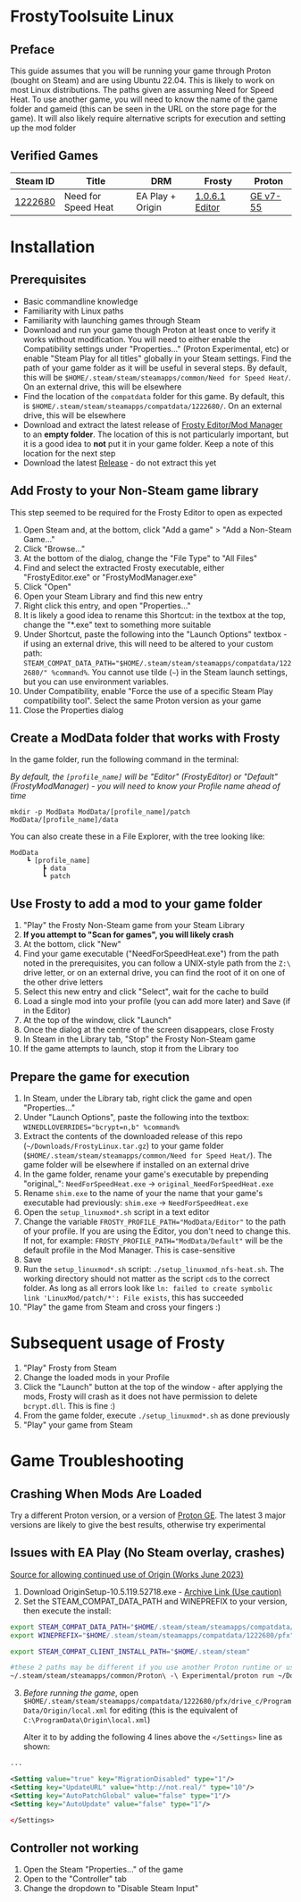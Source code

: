 # FrostyToolsuite Linux

## Preface
This guide assumes that you will be running your game through Proton (bought on Steam) and are using Ubuntu 22.04. This is likely to work on most Linux distributions. The paths given are assuming Need for Speed Heat. To use another game, you will need to know the name of the game folder and gameid (this can be seen in the URL on the store page for the game). It will also likely require alternative scripts for execution and setting up the mod folder

## Verified Games
| Steam ID | Title | DRM | Frosty | Proton |
|         -|      -|    -|       -|       -|
|[1222680](https://store.steampowered.com/app/1222680/)| Need for Speed Heat | EA Play + Origin | [1.0.6.1 Editor](https://github.com/CadeEvs/FrostyToolsuite/releases/tag/v1.0.6.1) | [GE v7-55](https://github.com/GloriousEggroll/proton-ge-custom/releases/tag/GE-Proton7-55) |

# Installation

## Prerequisites
- Basic commandline knowledge
- Familiarity with Linux paths
- Familiarity with launching games through Steam
- Download and run your game though Proton at least once to verify it works without modification. You will need to either enable the Compatibility settings under "Properties..." (Proton Experimental, etc) or enable "Steam Play for all titles" globally in your Steam settings. Find the path of your game folder as it will be useful in several steps. By default, this will be `$HOME/.steam/steam/steamapps/common/Need for Speed Heat/`. On an external drive, this will be elsewhere
- Find the location of the `compatdata` folder for this game. By default, this is `$HOME/.steam/steam/steamapps/compatdata/1222680/`. On an external drive, this will be elsewhere
- Download and extract the latest release of [Frosty Editor/Mod Manager](https://github.com/CadeEvs/FrostyToolsuite/releases) to an **empty folder**. The location of this is not particularly important, but it is a good idea to **not** put it in your game folder. Keep a note of this location for the next step
- Download the latest [Release](https://github.com/505e06b2/FrostyToolsuite-Linux/releases) - do not extract this yet

## Add Frosty to your Non-Steam game library
This step seemed to be required for the Frosty Editor to open as expected

1. Open Steam and, at the bottom, click "Add a game" > "Add a Non-Steam Game..."
1. Click "Browse..."
1. At the bottom of the dialog, change the "File Type" to "All Files"
1. Find and select the extracted Frosty executable, either "FrostyEditor.exe" or "FrostyModManager.exe"
1. Click "Open"
1. Open your Steam Library and find this new entry
1. Right click this entry, and open "Properties..."
1. It is likely a good idea to rename this Shortcut: in the textbox at the top, change the "*.exe" text to something more suitable
1. Under Shortcut, paste the following into the "Launch Options" textbox - if using an external drive, this will need to be altered to your custom path: `STEAM_COMPAT_DATA_PATH="$HOME/.steam/steam/steamapps/compatdata/1222680/" %command%`. You cannot use tilde (`~`) in the Steam launch settings, but you can use environment variables.
1. Under Compatibility, enable "Force the use of a specific Steam Play compatibility tool". Select the same Proton version as your game
1. Close the Properties dialog

## Create a ModData folder that works with Frosty
In the game folder, run the following command in the terminal:

*By default, the `[profile_name]` will be "Editor" (FrostyEditor) or "Default" (FrostyModManager) - you will need to know your Profile name ahead of time*

`mkdir -p ModData ModData/[profile_name]/patch ModData/[profile_name]/data`

You can also create these in a File Explorer, with the tree looking like:
```
ModData
    ┗ [profile_name]
        ┣ data
        ┗ patch
```

## Use Frosty to add a mod to your game folder
1. "Play" the Frosty Non-Steam game from your Steam Library
1. **If you attempt to "Scan for games", you will likely crash**
1. At the bottom, click "New"
1. Find your game executable ("NeedForSpeedHeat.exe") from the path noted in the prerequisites, you can follow a UNIX-style path from the `Z:\` drive letter, or on an external drive, you can find the root of it on one of the other drive letters
1. Select this new entry and click "Select", wait for the cache to build
1. Load a single mod into your profile (you can add more later) and Save (if in the Editor)
1. At the top of the window, click "Launch"
1. Once the dialog at the centre of the screen disappears, close Frosty
1. In Steam in the Library tab, "Stop" the Frosty Non-Steam game
1. If the game attempts to launch, stop it from the Library too

## Prepare the game for execution
1. In Steam, under the Library tab, right click the game and open "Properties..."
1. Under "Launch Options", paste the following into the textbox: `WINEDLLOVERRIDES="bcrypt=n,b" %command%`
1. Extract the contents of the downloaded release of this repo (`~/Downloads/FrostyLinux.tar.gz`) to your game folder (`$HOME/.steam/steam/steamapps/common/Need for Speed Heat/`). The game folder will be elsewhere if installed on an external drive
1. In the game folder, rename your game's executable by prepending "original_": `NeedForSpeedHeat.exe` -> `original_NeedForSpeedHeat.exe`
1. Rename `shim.exe` to the name of your the name that your game's executable had previously: `shim.exe` -> `NeedForSpeedHeat.exe`
1. Open the `setup_linuxmod*.sh` script in a text editor
1. Change the variable `FROSTY_PROFILE_PATH="ModData/Editor"` to the path of your profile. If you are using the Editor, you don't need to change this. If not, for example: `FROSTY_PROFILE_PATH="ModData/Default"` will be the default profile in the Mod Manager. This is case-sensitive
1. Save
1. Run the `setup_linuxmod*.sh` script: `./setup_linuxmod_nfs-heat.sh`. The working directory should not matter as the script `cd`s to the correct folder. As long as all errors look like `ln: failed to create symbolic link 'LinuxMod/patch/*': File exists`, this has succeeded
1. "Play" the game from Steam and cross your fingers :)

# Subsequent usage of Frosty
1. "Play" Frosty from Steam
1. Change the loaded mods in your Profile
1. Click the "Launch" button at the top of the window - after applying the mods, Frosty will crash as it does not have permission to delete `bcrypt.dll`. This is fine :)
1. From the game folder, execute `./setup_linuxmod*.sh` as done previously
1. "Play" your game from Steam

# Game Troubleshooting

## Crashing When Mods Are Loaded
Try a different Proton version, or a version of [Proton GE](https://github.com/GloriousEggroll/proton-ge-custom/releases). The latest 3 major versions are likely to give the best results, otherwise try experimental

## Issues with EA Play (No Steam overlay, crashes)
[Source for allowing continued use of Origin \(Works June 2023\)](https://twitter.com/p0358/status/1635796691902160896)
1. Download OriginSetup-10.5.119.52718.exe - [Archive Link \(Use caution\)](https://taskinoz.com/origin/)
2. Set the STEAM_COMPAT_DATA_PATH and WINEPREFIX to your version, then execute the install:
```sh
export STEAM_COMPAT_DATA_PATH="$HOME/.steam/steam/steamapps/compatdata/1222680/"
export WINEPREFIX="$HOME/.steam/steam/steamapps/compatdata/1222680/pfx"

export STEAM_COMPAT_CLIENT_INSTALL_PATH="$HOME/.steam/steam"

#these 2 paths may be different if you use another Proton runtime or use a different downloads folder
~/.steam/steam/steamapps/common/Proton\ -\ Experimental/proton run ~/Downloads/https://taskinoz.com/origin/
```

3. _Before running the game_, open `$HOME/.steam/steam/steamapps/compatdata/1222680/pfx/drive_c/ProgramData/Origin/local.xml` for editing (this is the equivalent of `C:\ProgramData\Origin\local.xml`)

    Alter it to by adding the following 4 lines above the `</Settings>` line as shown:
 ```xml
...

<Setting value="true" key="MigrationDisabled" type="1"/>
<Setting key="UpdateURL" value="http://not.real/" type="10"/>
<Setting key="AutoPatchGlobal" value="false" type="1"/>
<Setting key="AutoUpdate" value="false" type="1"/>

</Settings>
```

## Controller not working
1. Open the Steam "Properties..." of the game
1. Open to the "Controller" tab
1. Change the dropdown to "Disable Steam Input"
